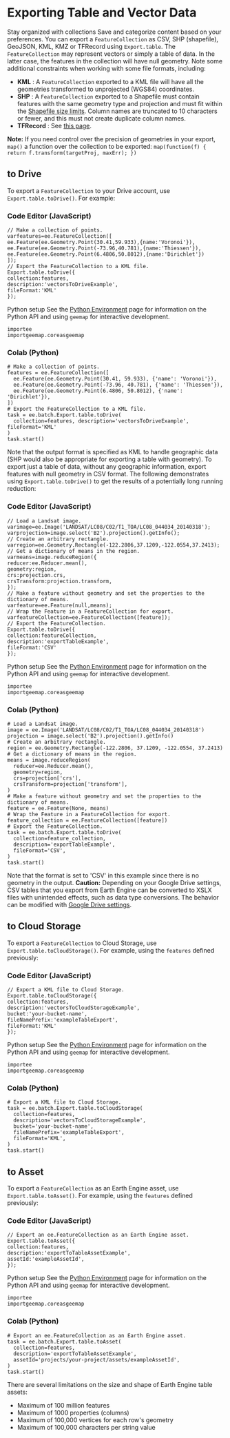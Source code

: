  
#  Exporting Table and Vector Data 
Stay organized with collections  Save and categorize content based on your preferences. 
You can export a `FeatureCollection` as CSV, SHP (shapefile), GeoJSON, KML, KMZ or TFRecord using `Export.table`. The `FeatureCollection` may represent vectors or simply a table of data. In the latter case, the features in the collection will have null geometry.
Note some additional constraints when working with some file formats, including:
  * **KML** : A `FeatureCollection` exported to a KML file will have all the geometries transformed to unprojected (WGS84) coordinates.
  * **SHP** : A `FeatureCollection` exported to a Shapefile must contain features with the same geometry type and projection and must fit within the [Shapefile size limits](https://support.esri.com/en/technical-article/000010813). Column names are truncated to 10 characters or fewer, and this must not create duplicate column names.
  * **TFRecord** : See [this page](https://developers.google.com/earth-engine/guides/tfrecord#exporting-tables).

**Note:** If you need control over the precision of geometries in your export, `map()` a function over the collection to be exported: `map(function(f) { return f.transform(targetProj, maxErr); })`
## to Drive
To export a `FeatureCollection` to your Drive account, use `Export.table.toDrive()`. For example:
### Code Editor (JavaScript)
```
// Make a collection of points.
varfeatures=ee.FeatureCollection([
ee.Feature(ee.Geometry.Point(30.41,59.933),{name:'Voronoi'}),
ee.Feature(ee.Geometry.Point(-73.96,40.781),{name:'Thiessen'}),
ee.Feature(ee.Geometry.Point(6.4806,50.8012),{name:'Dirichlet'})
]);
// Export the FeatureCollection to a KML file.
Export.table.toDrive({
collection:features,
description:'vectorsToDriveExample',
fileFormat:'KML'
});
```

Python setup
See the [ Python Environment](https://developers.google.com/earth-engine/guides/python_install) page for information on the Python API and using `geemap` for interactive development.
```
importee
importgeemap.coreasgeemap
```

### Colab (Python)
```
# Make a collection of points.
features = ee.FeatureCollection([
  ee.Feature(ee.Geometry.Point(30.41, 59.933), {'name': 'Voronoi'}),
  ee.Feature(ee.Geometry.Point(-73.96, 40.781), {'name': 'Thiessen'}),
  ee.Feature(ee.Geometry.Point(6.4806, 50.8012), {'name': 'Dirichlet'}),
])
# Export the FeatureCollection to a KML file.
task = ee.batch.Export.table.toDrive(
  collection=features, description='vectorsToDriveExample', fileFormat='KML'
)
task.start()
```

Note that the output format is specified as KML to handle geographic data (SHP would also be appropriate for exporting a table with geometry). To export just a table of data, without any geographic information, export features with null geometry in CSV format. The following demonstrates using `Export.table.toDrive()` to get the results of a potentially long running reduction:
### Code Editor (JavaScript)
```
// Load a Landsat image.
varimage=ee.Image('LANDSAT/LC08/C02/T1_TOA/LC08_044034_20140318');
varprojection=image.select('B2').projection().getInfo();
// Create an arbitrary rectangle.
varregion=ee.Geometry.Rectangle(-122.2806,37.1209,-122.0554,37.2413);
// Get a dictionary of means in the region.
varmeans=image.reduceRegion({
reducer:ee.Reducer.mean(),
geometry:region,
crs:projection.crs,
crsTransform:projection.transform,
});
// Make a feature without geometry and set the properties to the dictionary of means.
varfeature=ee.Feature(null,means);
// Wrap the Feature in a FeatureCollection for export.
varfeatureCollection=ee.FeatureCollection([feature]);
// Export the FeatureCollection.
Export.table.toDrive({
collection:featureCollection,
description:'exportTableExample',
fileFormat:'CSV'
});
```

Python setup
See the [ Python Environment](https://developers.google.com/earth-engine/guides/python_install) page for information on the Python API and using `geemap` for interactive development.
```
importee
importgeemap.coreasgeemap
```

### Colab (Python)
```
# Load a Landsat image.
image = ee.Image('LANDSAT/LC08/C02/T1_TOA/LC08_044034_20140318')
projection = image.select('B2').projection().getInfo()
# Create an arbitrary rectangle.
region = ee.Geometry.Rectangle(-122.2806, 37.1209, -122.0554, 37.2413)
# Get a dictionary of means in the region.
means = image.reduceRegion(
  reducer=ee.Reducer.mean(),
  geometry=region,
  crs=projection['crs'],
  crsTransform=projection['transform'],
)
# Make a feature without geometry and set the properties to the dictionary of means.
feature = ee.Feature(None, means)
# Wrap the Feature in a FeatureCollection for export.
feature_collection = ee.FeatureCollection([feature])
# Export the FeatureCollection.
task = ee.batch.Export.table.toDrive(
  collection=feature_collection,
  description='exportTableExample',
  fileFormat='CSV',
)
task.start()
```

Note that the format is set to 'CSV' in this example since there is no geometry in the output.
**Caution:** Depending on your Google Drive settings, CSV tables that you export from Earth Engine can be converted to XSLX files with unintended effects, such as data type conversions. The behavior can be modified with [Google Drive settings](https://developers.google.com/earth-engine/faq#tables_exported_to_drive_as_csv_format_are_converted_to_xslx_format).
## to Cloud Storage
To export a `FeatureCollection` to Cloud Storage, use `Export.table.toCloudStorage()`. For example, using the `features` defined previously:
### Code Editor (JavaScript)
```
// Export a KML file to Cloud Storage.
Export.table.toCloudStorage({
collection:features,
description:'vectorsToCloudStorageExample',
bucket:'your-bucket-name',
fileNamePrefix:'exampleTableExport',
fileFormat:'KML'
});
```

Python setup
See the [ Python Environment](https://developers.google.com/earth-engine/guides/python_install) page for information on the Python API and using `geemap` for interactive development.
```
importee
importgeemap.coreasgeemap
```

### Colab (Python)
```
# Export a KML file to Cloud Storage.
task = ee.batch.Export.table.toCloudStorage(
  collection=features,
  description='vectorsToCloudStorageExample',
  bucket='your-bucket-name',
  fileNamePrefix='exampleTableExport',
  fileFormat='KML',
)
task.start()
```

## to Asset
To export a `FeatureCollection` as an Earth Engine asset, use `Export.table.toAsset()`. For example, using the `features` defined previously:
### Code Editor (JavaScript)
```
// Export an ee.FeatureCollection as an Earth Engine asset.
Export.table.toAsset({
collection:features,
description:'exportToTableAssetExample',
assetId:'exampleAssetId',
});
```

Python setup
See the [ Python Environment](https://developers.google.com/earth-engine/guides/python_install) page for information on the Python API and using `geemap` for interactive development.
```
importee
importgeemap.coreasgeemap
```

### Colab (Python)
```
# Export an ee.FeatureCollection as an Earth Engine asset.
task = ee.batch.Export.table.toAsset(
  collection=features,
  description='exportToTableAssetExample',
  assetId='projects/your-project/assets/exampleAssetId',
)
task.start()
```

There are several limitations on the size and shape of Earth Engine table assets:
  * Maximum of 100 million features
  * Maximum of 1000 properties (columns)
  * Maximum of 100,000 vertices for each row's geometry
  * Maximum of 100,000 characters per string value


